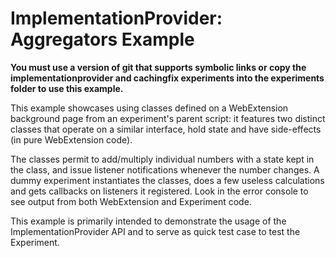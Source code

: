 # ImplementationProvider: Aggregators Example

**You must use a version of git that supports symbolic links or copy the implementationprovider and cachingfix experiments into the experiments folder to use this example.**

This example showcases using classes defined on a WebExtension background page from an experiment's parent script: it features two distinct classes that operate on a similar interface, hold state and have side-effects (in pure WebExtension code).

The classes permit to add/multiply individual numbers with a state kept in the class, and issue listener notifications whenever the number changes. A dummy experiment instantiates the classes, does a few useless calculations and gets callbacks on listeners it registered. Look in the error console to see output from both WebExtension and Experiment code.

This example is primarily intended to demonstrate the usage of the ImplementationProvider API and to serve as quick test case to test the Experiment.
